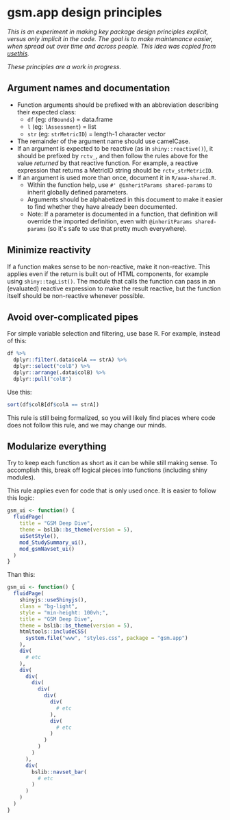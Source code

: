 # gsm.app design principles

*This is an experiment in making key package design principles explicit, versus only implicit in the code. The goal is to make maintenance easier, when spread out over time and across people. This idea was copied from [usethis](https://github.com/r-lib/usethis/blob/main/principles.md).*

*These principles are a work in progress.*

## Argument names and documentation

- Function arguments should be prefixed with an abbreviation describing their expected class:
  - `df` (eg: `dfBounds`) = data.frame
  - `l` (eg: `lAssessment`) = list
  - `str` (eg: `strMetricID`) = length-1 character vector
- The remainder of the argument name should use camelCase.
- If an argument is expected to be reactive (as in `shiny::reactive()`), it should be prefixed by `rctv_`, and then follow the rules above for the value *returned* by that reactive function. For example, a reactive expression that returns a MetricID string should be `rctv_strMetricID`.
- If an argument is used more than once, document it in `R/aaa-shared.R`.
  - Within the function help, use `#' @inheritParams shared-params` to inherit globally defined parameters.
  - Arguments should be alphabetized in this document to make it easier to find whether they have already been documented.
  - Note: If a parameter is documented in a function, that definition will override the imported definition, even with `@inheritParams shared-params` (so it's safe to use that pretty much everywhere).

## Minimize reactivity

If a function makes sense to be non-reactive, make it non-reactive. This applies even if the return is built out of HTML components, for example using `shiny::tagList()`. The module that calls the function can pass in an (evaluated) reactive expression to make the result reactive, but the function itself should be non-reactive whenever possible.

## Avoid over-complicated pipes

For simple variable selection and filtering, use base R. For example, instead of this:

```r
df %>% 
  dplyr::filter(.data$colA == strA) %>% 
  dplyr::select("colB") %>% 
  dplyr::arrange(.data$colB) %>% 
  dplyr::pull("colB")
```

Use this:

```r
sort(df$colB[df$colA == strA])
```

This rule is still being formalized, so you will likely find places where code does not follow this rule, and we may change our minds.

## Modularize everything

Try to keep each function as short as it can be while still making sense. To accomplish this, break off logical pieces into functions (including shiny modules).

This rule applies even for code that is only used once. It is easier to follow this logic:

```r
gsm_ui <- function() {
  fluidPage(
    title = "GSM Deep Dive",
    theme = bslib::bs_theme(version = 5),
    uiSetStyle(),
    mod_StudySummary_ui(),
    mod_gsmNavset_ui()
  )
}
```

Than this:

```r
gsm_ui <- function() {
  fluidPage(
    shinyjs::useShinyjs(),
    class = "bg-light",
    style = "min-height: 100vh;",
    title = "GSM Deep Dive",
    theme = bslib::bs_theme(version = 5),
    htmltools::includeCSS(
      system.file("www", "styles.css", package = "gsm.app")
    ),
    div(
      # etc
    ),
    div(
      div(
        div(
          div(
            div(
              div(
                # etc
              ),
              div(
                # etc
              )
            )
          )
        )
      ),
      div(
        bslib::navset_bar(
          # etc
        )
      )
    )
  )
}
```
